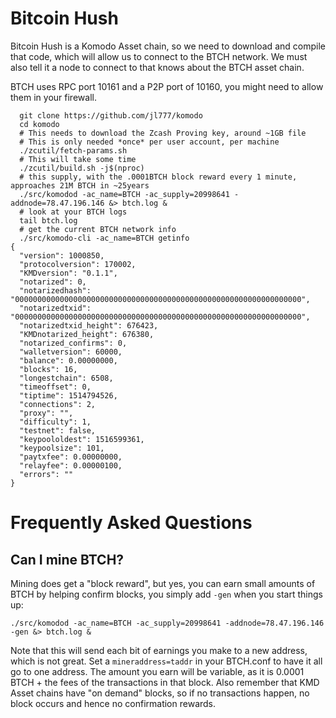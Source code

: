 # Bitcoin Hush

Bitcoin Hush is a Komodo Asset chain, so we need to download and compile that code,
which will allow us to connect to the BTCH network. We must also tell it a node to connect to that knows about the BTCH asset chain.

BTCH uses RPC port 10161 and a P2P port of 10160, you might need to allow them in your firewall. 

```
  git clone https://github.com/jl777/komodo
  cd komodo
  # This needs to download the Zcash Proving key, around ~1GB file
  # This is only needed *once* per user account, per machine
  ./zcutil/fetch-params.sh
  # This will take some time
  ./zcutil/build.sh -j$(nproc)
  # this supply, with the .0001BTCH block reward every 1 minute, approaches 21M BTCH in ~25years
  ./src/komodod -ac_name=BTCH -ac_supply=20998641 -addnode=78.47.196.146 &> btch.log &
  # look at your BTCH logs 
  tail btch.log
  # get the current BTCH network info
  ./src/komodo-cli -ac_name=BTCH getinfo
{
  "version": 1000850,
  "protocolversion": 170002,
  "KMDversion": "0.1.1",
  "notarized": 0,
  "notarizedhash": "0000000000000000000000000000000000000000000000000000000000000000",
  "notarizedtxid": "0000000000000000000000000000000000000000000000000000000000000000",
  "notarizedtxid_height": 676423,
  "KMDnotarized_height": 676380,
  "notarized_confirms": 0,
  "walletversion": 60000,
  "balance": 0.00000000,
  "blocks": 16,
  "longestchain": 6508,
  "timeoffset": 0,
  "tiptime": 1514794526,
  "connections": 2,
  "proxy": "",
  "difficulty": 1,
  "testnet": false,
  "keypoololdest": 1516599361,
  "keypoolsize": 101,
  "paytxfee": 0.00000000,
  "relayfee": 0.00000100,
  "errors": ""
}
```

# Frequently Asked Questions

## Can I mine BTCH?

Mining does get a "block reward", but yes, you can earn small amounts of BTCH by helping confirm blocks, you simply add `-gen` when you start things up:

```
./src/komodod -ac_name=BTCH -ac_supply=20998641 -addnode=78.47.196.146 -gen &> btch.log &
```
Note that this will send each bit of earnings you make to a new address, which is not great. Set a `mineraddress=taddr` in your BTCH.conf to have it all go to one address. The amount you earn will be variable, as it is 0.0001 BTCH + the fees of the transactions in that block.
Also remember that KMD Asset chains have "on demand" blocks, so if no transactions happen, no block occurs and hence no confirmation rewards.


